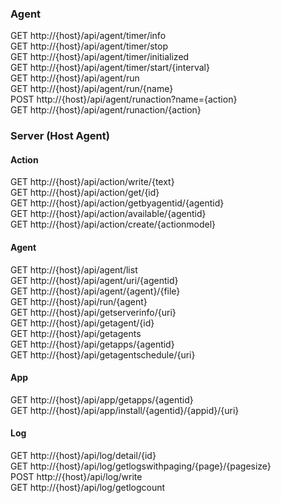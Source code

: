 ### Agent

GET http://{host}/api/agent/timer/info  
GET http://{host}/api/agent/timer/stop  
GET http://{host}/api/agent/timer/initialized  
GET http://{host}/api/agent/timer/start/{interval}  
GET http://{host}/api/agent/run  
GET http://{host}/api/agent/run/{name}  
POST http://{host}/api/agent/runaction?name={action}  
GET http://{host}/api/agent/runaction/{action}  

### Server (Host Agent)

#### Action ####

GET http://{host}/api/action/write/{text}  
GET http://{host}/api/action/get/{id}  
GET http://{host}/api/action/getbyagentid/{agentid}  
GET http://{host}/api/action/available/{agentid}  
GET http://{host}/api/action/create/{actionmodel}  

#### Agent ####

GET http://{host}/api/agent/list  
GET http://{host}/api/agent/uri/{agentid}  
GET http://{host}/api/agent/{agent}/{file}  
GET http://{host}/api/run/{agent}  
GET http://{host}/api/getserverinfo/{uri}  
GET http://{host}/api/getagent/{id}  
GET http://{host}/api/getagents  
GET http://{host}/api/getapps/{agentid}  
GET http://{host}/api/getagentschedule/{uri}  

#### App ####

GET http://{host}/api/app/getapps/{agentid}  
GET http://{host}/api/app/install/{agentid}/{appid}/{uri}  

#### Log ####

GET http://{host}/api/log/detail/{id}  
GET http://{host}/api/log/getlogswithpaging/{page}/{pagesize}  
POST http://{host}/api/log/write  
GET http://{host}/api/log/getlogcount  
